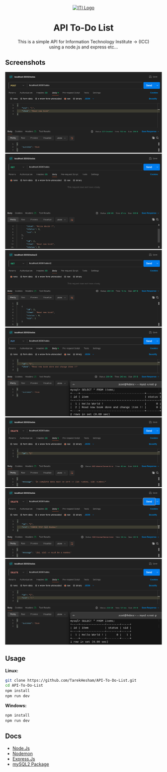 <p align="center">
  <a href="https://iti.gov.eg/" target="_blank" rel="noopener noreferrer">
    <img width="150" src="https://shamra-academia.com/uploads/publishers/logoc1ee0a1961b28b92869f371af51313da.png" alt="ITI Logo">
  </a>
</p>

<div align="center">

# API To-Do List

This is a simple API for Information Technology Institute -> (ICC)
<br>using a node.js and express etc...

</div>

## Screenshots

<div align="center">

![Set Item](./demo/Set%20Item.png)
![Get Item](./demo/Get%20Item.png)
![Get Data With Id](./demo/Get%20Data%20With%20Id.png)
![Change Item](./demo/Change%20Item.png)
![Delete Item](./demo/Delete%20Item.png)
![Validet Owner When Delete](./demo/Validet%20Owner%20When%20Delete.png)
![Done Delete](./demo/Done%20Delete.png)

</div>

## Usage

**Linux:**

```bash
git clone https://github.com/TarekHesham/API-To-Do-List.git
cd API-To-Do-List
npm install
npm run dev
```

**Windows:**

```bash
npm install
npm run dev
```

## Docs

- [Node.Js](https://nodejs.org/api/http.html)
- [Nodemon](https://www.npmjs.com/package/nodemon)
- [Express.Js](https://expressjs.com/en/5x/api.html)
- [mySQL2 Package](https://www.npmjs.com/package/mysql2)
